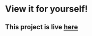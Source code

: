 # View it for yourself!
## This project is live [here](https://oisin-m.github.io/Radix-Sort-Visualiser/)
